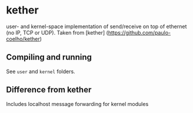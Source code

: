 # kether
user- and kernel-space implementation of send/receive on top of ethernet (no IP, TCP or UDP).
Taken from [kether] (https://github.com/paulo-coelho/kether)

## Compiling and running

See `user` and `kernel` folders.

## Difference from kether

Includes localhost message forwarding for kernel modules 
